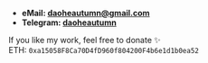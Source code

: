 - **eMail: daoheautumn@gmail.com**  
- **Telegram: [daoheautumn](https://t.me/daoheautumn)**  

If you like my work, feel free to donate ✨  
ETH: `0xa15058F8Ca70D4fD960f804200F4b6e1d1b0ea52`
